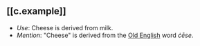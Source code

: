 
##  [[c.example]]

-   _Use_: Cheese is derived from milk.
-   _Mention_: "Cheese" is derived from the [Old English](https://en.wikipedia.org/wiki/Old_English_language "Old English language") word _ċēse_.